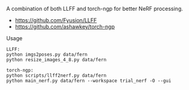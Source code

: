 A combination of both LLFF and torch-ngp for better NeRF processing.

- https://github.com/Fyusion/LLFF
- https://github.com/ashawkey/torch-ngp



Usage

```
LLFF: 
python imgs2poses.py data/fern
python resize_images_4_8.py data/fern

torch-ngp:
python scripts/llff2nerf.py data/fern
python main_nerf.py data/fern --workspace trial_nerf -O --gui
```

